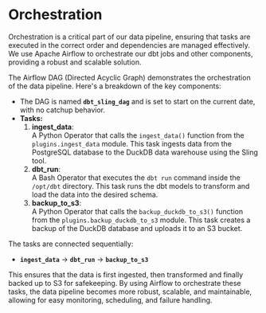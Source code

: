 # Orchestration

Orchestration is a critical part of our data pipeline, ensuring that tasks are executed in the correct order and dependencies are managed effectively. We use Apache Airflow to orchestrate our dbt jobs and other components, providing a robust and scalable solution.

The Airflow DAG (Directed Acyclic Graph) demonstrates the orchestration of the data pipeline. Here's a breakdown of the key components:

- The DAG is named **`dbt_sling_dag`** and is set to start on the current date, with no catchup behavior.
- **Tasks:**
  1. **ingest_data**:  
     A Python Operator that calls the `ingest_data()` function from the `plugins.ingest_data` module. This task ingests data from the PostgreSQL database to the DuckDB data warehouse using the Sling tool.
  2. **dbt_run**:  
     A Bash Operator that executes the `dbt run` command inside the `/opt/dbt` directory. This task runs the dbt models to transform and load the data into the desired schema.
  3. **backup_to_s3**:  
     A Python Operator that calls the `backup_duckdb_to_s3()` function from the `plugins.backup_duckdb_to_s3` module. This task creates a backup of the DuckDB database and uploads it to an S3 bucket.

The tasks are connected sequentially:
- **`ingest_data`** → **`dbt_run`** → **`backup_to_s3`**

This ensures that the data is first ingested, then transformed and finally backed up to S3 for safekeeping. By using Airflow to orchestrate these tasks, the data pipeline becomes more robust, scalable, and maintainable, allowing for easy monitoring, scheduling, and failure handling.
